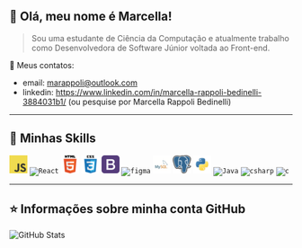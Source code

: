 ## 💜 Olá, meu nome é <strong> Marcella!</strong>

> Sou uma estudante de Ciência da Computação e atualmente trabalho como Desenvolvedora de Software Júnior voltada ao Front-end.

💬 Meus contatos:
- email: marappoli@outlook.com
- linkedin: https://www.linkedin.com/in/marcella-rappoli-bedinelli-3884031b1/ (ou pesquise por Marcella Rappoli Bedinelli)

----

## 🚀 Minhas Skills

<code><img height="32" src="https://raw.githubusercontent.com/github/explore/80688e429a7d4ef2fca1e82350fe8e3517d3494d/topics/javascript/javascript.png" alt="Javascript"/></code>
<code><img height="32" src="https://user-images.githubusercontent.com/105222261/232098955-4bb74678-2a36-4e6a-b69b-c890cff532d9.svg" alt="React"/></code>
<code><img height="32" src="https://raw.githubusercontent.com/github/explore/80688e429a7d4ef2fca1e82350fe8e3517d3494d/topics/html/html.png" alt="HTML5"/></code>
<code><img height="32" src="https://raw.githubusercontent.com/github/explore/80688e429a7d4ef2fca1e82350fe8e3517d3494d/topics/css/css.png" alt="CSS"/></code>
<code><img height="32" src="https://raw.githubusercontent.com/github/explore/80688e429a7d4ef2fca1e82350fe8e3517d3494d/topics/bootstrap/bootstrap.png" alt="Bootstrap"/></code>
<code><img height="32" src="https://user-images.githubusercontent.com/105222261/232099560-0900c5e3-1b0a-429d-807c-2165a8e44f53.svg" alt="figma"/></code>
<code><img height="32" src="https://raw.githubusercontent.com/github/explore/80688e429a7d4ef2fca1e82350fe8e3517d3494d/topics/mysql/mysql.png" alt="MySQL"/></code>
<code><img height="32" src="https://raw.githubusercontent.com/github/explore/80688e429a7d4ef2fca1e82350fe8e3517d3494d/topics/postgresql/postgresql.png" alt="PostegreSQL"/></code>
<code><img height="32" src="https://raw.githubusercontent.com/github/explore/80688e429a7d4ef2fca1e82350fe8e3517d3494d/topics/python/python.png" alt="Python"/></code>
<code><img height="32" src="https://user-images.githubusercontent.com/105222261/232098364-c9506252-694b-441f-9c1b-1694de64ef82.svg" alt="Java"/></code>
<code><img height="32" src="https://user-images.githubusercontent.com/105222261/232099107-4c17b82e-39be-40a1-96a8-4132fa9a9ae3.svg" alt="csharp"/></code>
<code><img height="32" src="https://cdn.iconscout.com/icon/free/png-512/c-programming-569564.png" alt="c"/></code>

---

## ⭐ Informações sobre minha conta GitHub
![GitHub Stats](https://github-readme-stats.vercel.app/api?username=marappoli&show_icons=true)
